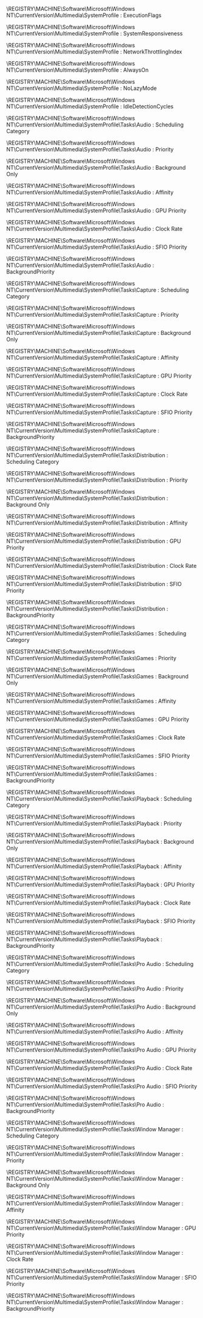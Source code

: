 \REGISTRY\MACHINE\Software\Microsoft\Windows NT\CurrentVersion\Multimedia\SystemProfile : ExecutionFlags

\REGISTRY\MACHINE\Software\Microsoft\Windows NT\CurrentVersion\Multimedia\SystemProfile : SystemResponsiveness

\REGISTRY\MACHINE\Software\Microsoft\Windows NT\CurrentVersion\Multimedia\SystemProfile : NetworkThrottlingIndex

\REGISTRY\MACHINE\Software\Microsoft\Windows NT\CurrentVersion\Multimedia\SystemProfile : AlwaysOn

\REGISTRY\MACHINE\Software\Microsoft\Windows NT\CurrentVersion\Multimedia\SystemProfile : NoLazyMode

\REGISTRY\MACHINE\Software\Microsoft\Windows NT\CurrentVersion\Multimedia\SystemProfile : IdleDetectionCycles


\REGISTRY\MACHINE\Software\Microsoft\Windows NT\CurrentVersion\Multimedia\SystemProfile\Tasks\Audio : Scheduling Category

\REGISTRY\MACHINE\Software\Microsoft\Windows NT\CurrentVersion\Multimedia\SystemProfile\Tasks\Audio : Priority

\REGISTRY\MACHINE\Software\Microsoft\Windows NT\CurrentVersion\Multimedia\SystemProfile\Tasks\Audio : Background Only

\REGISTRY\MACHINE\Software\Microsoft\Windows NT\CurrentVersion\Multimedia\SystemProfile\Tasks\Audio : Affinity

\REGISTRY\MACHINE\Software\Microsoft\Windows NT\CurrentVersion\Multimedia\SystemProfile\Tasks\Audio : GPU Priority

\REGISTRY\MACHINE\Software\Microsoft\Windows NT\CurrentVersion\Multimedia\SystemProfile\Tasks\Audio : Clock Rate

\REGISTRY\MACHINE\Software\Microsoft\Windows NT\CurrentVersion\Multimedia\SystemProfile\Tasks\Audio : SFIO Priority

\REGISTRY\MACHINE\Software\Microsoft\Windows NT\CurrentVersion\Multimedia\SystemProfile\Tasks\Audio : BackgroundPriority


\REGISTRY\MACHINE\Software\Microsoft\Windows NT\CurrentVersion\Multimedia\SystemProfile\Tasks\Capture : Scheduling Category

\REGISTRY\MACHINE\Software\Microsoft\Windows NT\CurrentVersion\Multimedia\SystemProfile\Tasks\Capture : Priority

\REGISTRY\MACHINE\Software\Microsoft\Windows NT\CurrentVersion\Multimedia\SystemProfile\Tasks\Capture : Background Only

\REGISTRY\MACHINE\Software\Microsoft\Windows NT\CurrentVersion\Multimedia\SystemProfile\Tasks\Capture : Affinity

\REGISTRY\MACHINE\Software\Microsoft\Windows NT\CurrentVersion\Multimedia\SystemProfile\Tasks\Capture : GPU Priority

\REGISTRY\MACHINE\Software\Microsoft\Windows NT\CurrentVersion\Multimedia\SystemProfile\Tasks\Capture : Clock Rate

\REGISTRY\MACHINE\Software\Microsoft\Windows NT\CurrentVersion\Multimedia\SystemProfile\Tasks\Capture : SFIO Priority

\REGISTRY\MACHINE\Software\Microsoft\Windows NT\CurrentVersion\Multimedia\SystemProfile\Tasks\Capture : BackgroundPriority


\REGISTRY\MACHINE\Software\Microsoft\Windows NT\CurrentVersion\Multimedia\SystemProfile\Tasks\Distribution : Scheduling Category

\REGISTRY\MACHINE\Software\Microsoft\Windows NT\CurrentVersion\Multimedia\SystemProfile\Tasks\Distribution : Priority

\REGISTRY\MACHINE\Software\Microsoft\Windows NT\CurrentVersion\Multimedia\SystemProfile\Tasks\Distribution : Background Only

\REGISTRY\MACHINE\Software\Microsoft\Windows NT\CurrentVersion\Multimedia\SystemProfile\Tasks\Distribution : Affinity

\REGISTRY\MACHINE\Software\Microsoft\Windows NT\CurrentVersion\Multimedia\SystemProfile\Tasks\Distribution : GPU Priority

\REGISTRY\MACHINE\Software\Microsoft\Windows NT\CurrentVersion\Multimedia\SystemProfile\Tasks\Distribution : Clock Rate

\REGISTRY\MACHINE\Software\Microsoft\Windows NT\CurrentVersion\Multimedia\SystemProfile\Tasks\Distribution : SFIO Priority

\REGISTRY\MACHINE\Software\Microsoft\Windows NT\CurrentVersion\Multimedia\SystemProfile\Tasks\Distribution : BackgroundPriority


\REGISTRY\MACHINE\Software\Microsoft\Windows NT\CurrentVersion\Multimedia\SystemProfile\Tasks\Games : Scheduling Category

\REGISTRY\MACHINE\Software\Microsoft\Windows NT\CurrentVersion\Multimedia\SystemProfile\Tasks\Games : Priority

\REGISTRY\MACHINE\Software\Microsoft\Windows NT\CurrentVersion\Multimedia\SystemProfile\Tasks\Games : Background Only

\REGISTRY\MACHINE\Software\Microsoft\Windows NT\CurrentVersion\Multimedia\SystemProfile\Tasks\Games : Affinity

\REGISTRY\MACHINE\Software\Microsoft\Windows NT\CurrentVersion\Multimedia\SystemProfile\Tasks\Games : GPU Priority

\REGISTRY\MACHINE\Software\Microsoft\Windows NT\CurrentVersion\Multimedia\SystemProfile\Tasks\Games : Clock Rate

\REGISTRY\MACHINE\Software\Microsoft\Windows NT\CurrentVersion\Multimedia\SystemProfile\Tasks\Games : SFIO Priority

\REGISTRY\MACHINE\Software\Microsoft\Windows NT\CurrentVersion\Multimedia\SystemProfile\Tasks\Games : BackgroundPriority


\REGISTRY\MACHINE\Software\Microsoft\Windows NT\CurrentVersion\Multimedia\SystemProfile\Tasks\Playback : Scheduling Category

\REGISTRY\MACHINE\Software\Microsoft\Windows NT\CurrentVersion\Multimedia\SystemProfile\Tasks\Playback : Priority

\REGISTRY\MACHINE\Software\Microsoft\Windows NT\CurrentVersion\Multimedia\SystemProfile\Tasks\Playback : Background Only

\REGISTRY\MACHINE\Software\Microsoft\Windows NT\CurrentVersion\Multimedia\SystemProfile\Tasks\Playback : Affinity

\REGISTRY\MACHINE\Software\Microsoft\Windows NT\CurrentVersion\Multimedia\SystemProfile\Tasks\Playback : GPU Priority

\REGISTRY\MACHINE\Software\Microsoft\Windows NT\CurrentVersion\Multimedia\SystemProfile\Tasks\Playback : Clock Rate

\REGISTRY\MACHINE\Software\Microsoft\Windows NT\CurrentVersion\Multimedia\SystemProfile\Tasks\Playback : SFIO Priority

\REGISTRY\MACHINE\Software\Microsoft\Windows NT\CurrentVersion\Multimedia\SystemProfile\Tasks\Playback : BackgroundPriority


\REGISTRY\MACHINE\Software\Microsoft\Windows NT\CurrentVersion\Multimedia\SystemProfile\Tasks\Pro Audio : Scheduling Category

\REGISTRY\MACHINE\Software\Microsoft\Windows NT\CurrentVersion\Multimedia\SystemProfile\Tasks\Pro Audio : Priority

\REGISTRY\MACHINE\Software\Microsoft\Windows NT\CurrentVersion\Multimedia\SystemProfile\Tasks\Pro Audio : Background Only

\REGISTRY\MACHINE\Software\Microsoft\Windows NT\CurrentVersion\Multimedia\SystemProfile\Tasks\Pro Audio : Affinity

\REGISTRY\MACHINE\Software\Microsoft\Windows NT\CurrentVersion\Multimedia\SystemProfile\Tasks\Pro Audio : GPU Priority

\REGISTRY\MACHINE\Software\Microsoft\Windows NT\CurrentVersion\Multimedia\SystemProfile\Tasks\Pro Audio : Clock Rate

\REGISTRY\MACHINE\Software\Microsoft\Windows NT\CurrentVersion\Multimedia\SystemProfile\Tasks\Pro Audio : SFIO Priority

\REGISTRY\MACHINE\Software\Microsoft\Windows NT\CurrentVersion\Multimedia\SystemProfile\Tasks\Pro Audio : BackgroundPriority


\REGISTRY\MACHINE\Software\Microsoft\Windows NT\CurrentVersion\Multimedia\SystemProfile\Tasks\Window Manager : Scheduling Category

\REGISTRY\MACHINE\Software\Microsoft\Windows NT\CurrentVersion\Multimedia\SystemProfile\Tasks\Window Manager : Priority

\REGISTRY\MACHINE\Software\Microsoft\Windows NT\CurrentVersion\Multimedia\SystemProfile\Tasks\Window Manager : Background Only

\REGISTRY\MACHINE\Software\Microsoft\Windows NT\CurrentVersion\Multimedia\SystemProfile\Tasks\Window Manager : Affinity

\REGISTRY\MACHINE\Software\Microsoft\Windows NT\CurrentVersion\Multimedia\SystemProfile\Tasks\Window Manager : GPU Priority

\REGISTRY\MACHINE\Software\Microsoft\Windows NT\CurrentVersion\Multimedia\SystemProfile\Tasks\Window Manager : Clock Rate

\REGISTRY\MACHINE\Software\Microsoft\Windows NT\CurrentVersion\Multimedia\SystemProfile\Tasks\Window Manager : SFIO Priority

\REGISTRY\MACHINE\Software\Microsoft\Windows NT\CurrentVersion\Multimedia\SystemProfile\Tasks\Window Manager : BackgroundPriority
